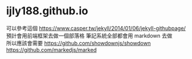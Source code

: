 # ijly188.github.io

可以參考這個 https://www.casper.tw/jekyll/2014/01/06/jekyll-githubpage/<br/>
預計會用前端框架去做一個部落格 筆記系統全部都會用 markdown 去做<br/>
所以應該會需要 https://github.com/showdownjs/showdown<br/>
https://github.com/markedjs/marked<br/>
